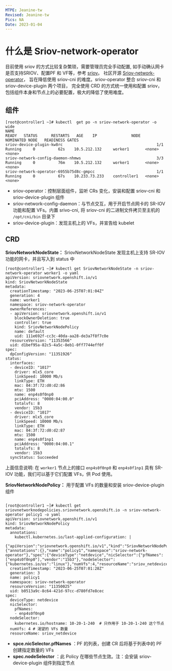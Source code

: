 ```yaml
---
MTPE: Jeanine-tw
Revised: Jeanine-tw
Pics: NA
Date: 2023-01-04
---
```


# 什么是 Sriov-network-operator

目前使用 sriov 的方式比较复杂繁琐，需要管理员完全手动配置,  如手动确认网卡是否支持SRIOV、配置PF 和 VF等，参考
[sriov](../multus-underlay/sriov.md)。 社区开源 [Sriov-network-operator](https://github.com/k8snetworkplumbingwg/sriov-network-operator)，
旨在降低使用 sriov-cni 的难度。sriov-operator 整合 sriov-cni 和 sriov-device-plugin 两个项目，
完全使用 CRD 的方式统一使用和配置 sriov，包括组件本身和节点上的必要配置，极大的降低了使用难度。

## 组件

```shell
[root@controller1 ~]# kubectl  get po -n sriov-network-operator -o wide
NAME                                                              READY   STATUS      RESTARTS   AGE    IP               NODE          NOMINATED NODE   READINESS GATES
sriov-device-plugin-kw8rc                                         1/1     Running     0          62s    10.5.212.132     worker1       <none>           <none>
sriov-network-config-daemon-nhmws                                 3/3     Running     0          76m    10.5.212.132     worker1       <none>           <none>
sriov-network-operator-6955b75d8c-gmpcc                           1/1     Running     0          67s    10.233.73.233    controller1   <none>           <none>
```

- sriov-operator：控制层面组件，监听 CRs 变化，安装和配置 sriov-cni 和 sriov-device-plugin 组件
- sriov-network-config-daemon：与节点交互，用于开启节点网卡的 SR-IOV 功能和配置 VFs。内置 srivo-cni, 将 sriov-cni 的二进制文件拷贝至主机的 `/opt/cni/bin` 目录下
- sriov-device-plugin：发现主机上的 VFs，并宣告给 kubelet

## CRD

**SriovNetworkNodeState：** SriovNetworkNodeState 发现主机上支持 SR-IOV 功能的网卡，并且写入到 status 中

```shell
[root@controller1 ~]# kubectl get SriovNetworkNodeState -n sriov-network-operator worker1 -o yaml
apiVersion: sriovnetwork.openshift.io/v1
kind: SriovNetworkNodeState
metadata:
  creationTimestamp: "2023-06-25T07:01:04Z"
  generation: 4
  name: worker1
  namespace: sriov-network-operator
  ownerReferences:
  - apiVersion: sriovnetwork.openshift.io/v1
    blockOwnerDeletion: true
    controller: true
    kind: SriovNetworkNodePolicy
    name: default
    uid: 111e692f-cc3c-40da-aa28-de3a7f8f7c0e
  resourceVersion: "11353566"
  uid: d1bef95a-82c5-4a5c-8eb1-0ff7744eff0f
spec:
  dpConfigVersion: "11351926"
status:
  interfaces:
  - deviceID: "1017"
    driver: mlx5_core
    linkSpeed: 10000 Mb/s
    linkType: ETH
    mac: 04:3f:72:d0:d2:86
    mtu: 1500
    name: enp4s0f0np0
    pciAddress: "0000:04:00.0"
    totalvfs: 8
    vendor: 15b3
  - deviceID: "1017"
    driver: mlx5_core
    linkSpeed: 10000 Mb/s
    linkType: ETH
    mac: 04:3f:72:d0:d2:87
    mtu: 1500
    name: enp4s0f1np1
    pciAddress: "0000:04:00.1"
    totalvfs: 8
    vendor: 15b3
  syncStatus: Succeeded
```

上面信息说明: 在 `worker1` 节点上的接口 `enp4s0f0np0` 和 `enp4s0f1np1` 具有 SR-IOV 功能，我们可以基于它们配置 VFs，供 Pod 使用。

**SriovNetworkNodePolicy：** 用于配置 VFs 的数量和安装 sriov-device-plugin 组件

```shell

[root@controller1 ~]# kubectl get sriovnetworknodepolicies.sriovnetwork.openshift.io -n sriov-network-operator policy1 -o yaml
apiVersion: sriovnetwork.openshift.io/v1
kind: SriovNetworkNodePolicy
metadata:
  annotations:
    kubectl.kubernetes.io/last-applied-configuration: |
      {"apiVersion":"sriovnetwork.openshift.io/v1","kind":"SriovNetworkNodePolicy","metadata":{"annotations":{},"name":"policy1","namespace":"sriov-network-operator"},"spec":{"deviceType":"netdevice","nicSelector":{"pfNames":["enp4s0f0np0"],"vendor":"15b3"},"nodeSelector":{"kubernetes.io/os":"linux"},"numVfs":4,"resourceName":"sriov_netdevice"}}
  creationTimestamp: "2023-06-25T07:01:28Z"
  generation: 3
  name: policy1
  namespace: sriov-network-operator
  resourceVersion: "11350025"
  uid: b0513a9c-8c64-421d-97cc-d780fd7e8cec
spec:
  deviceType: netdevice
  nicSelector:
    pfNames:
    - enp4s0f0np0
  nodeSelector:
    kubernetes.io/hostname: 10-20-1-240  # 只作用于 10-20-1-240 这个节点
  numVfs: 4 # 渴望的 VFs 数量
  resourceName: sriov_netdevice
```

- **spce.nicSelector.pfNames** ：PF 的列表，创建 CR 后将基于列表中的 PF 创建指定数量的 VFs
- **spec.nodeSelector** ：此 Policy 在哪些节点生效。注：会安装 sriov-device-plugin 组件到指定节点
